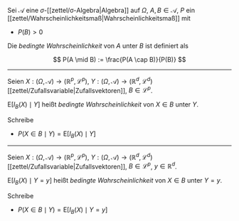 Sei $\mathcal{A}$ eine $\sigma$-[[zettel/σ-Algebra|Algebra]] auf $\Omega$, $A, B \in \mathcal{A}$, $P$ ein [[zettel/Wahrscheinlichkeitsmaß|Wahrscheinlichkeitsmaß]] mit
- $P(B) \gt 0$

Die *bedingte Wahrscheinlichkeit* von $A$ unter $B$ ist definiert als

$$
	P(A \mid B) := \frac{P(A \cap B)}{P(B)}
$$

---

Seien $X : (\Omega, \mathcal{A}) \to (\mathbb{R}^p, \mathcal{L}^p)$, $Y : (\Omega, \mathcal{A}) \to (\mathbb{R}^d, \mathcal{L}^d)$ [[zettel/Zufallsvariable|Zufallsvektoren]], $B \in \mathcal{L}^p$.

$\text{E}[I_B(X) \mid Y]$ heißt *bedingte Wahrscheinlichkeit* von $X \in B$ unter $Y$.

Schreibe
- $P(X \in B \mid Y) = \text{E}[I_B(X) \mid Y]$

---

Seien $X : (\Omega, \mathcal{A}) \to (\mathbb{R}^p, \mathcal{L}^p)$, $Y : (\Omega, \mathcal{A}) \to (\mathbb{R}^d, \mathcal{L}^d)$ [[zettel/Zufallsvariable|Zufallsvektoren]], $B \in \mathcal{L}^p$, $y \in \mathbb{R}^d$.

$\text{E}[I_B(X) \mid Y=y]$ heißt *bedingte Wahrscheinlichkeit* von $X \in B$ unter $Y=y$.

Schreibe
- $P(X \in B \mid Y) = \text{E}[I_B(X) \mid Y=y]$